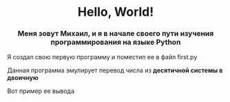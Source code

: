 <h1 align="center"> Hello, World! </h1>
<h3 align="center"> Меня зовут Михаил, и я в начале своего пути изучения программирования на языке Python</h3>

<p> Я создал свою первую программу и поместил ее в файл first.py</p>
<p> Данная программа эмулирует перевод числа из <b>десятичной системы в двоичную</b></p>
<p>Вот пример ее вывода</p>


